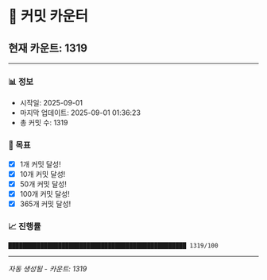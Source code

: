 # 🔢 커밋 카운터

## 현재 카운트: 1319

---

### 📊 정보
- 시작일: 2025-09-01
- 마지막 업데이트: 2025-09-01 01:36:23
- 총 커밋 수: 1319

### 🎯 목표
- [x] 1개 커밋 달성!
- [x] 10개 커밋 달성!
- [x] 50개 커밋 달성!
- [x] 100개 커밋 달성!
- [x] 365개 커밋 달성!

### 📈 진행률
```
██████████████████████████████████████████████████ 1319/100
```

---
*자동 생성됨 - 카운트: 1319*

